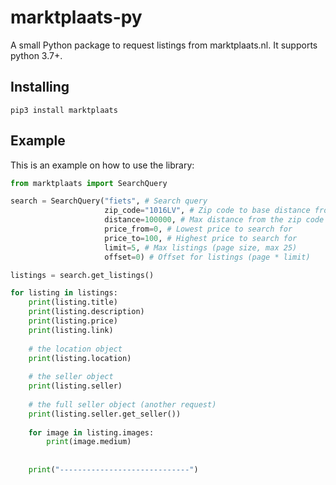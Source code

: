 # marktplaats-py
A small Python package to request listings from marktplaats.nl. It supports python 3.7+.

## Installing
```shell
pip3 install marktplaats
```

## Example
This is an example on how to use the library:
```py
from marktplaats import SearchQuery

search = SearchQuery("fiets", # Search query
                     zip_code="1016LV", # Zip code to base distance from
                     distance=100000, # Max distance from the zip code for listings
                     price_from=0, # Lowest price to search for
                     price_to=100, # Highest price to search for
                     limit=5, # Max listings (page size, max 25)
                     offset=0) # Offset for listings (page * limit)

listings = search.get_listings()

for listing in listings:
    print(listing.title)
    print(listing.description)
    print(listing.price)
    print(listing.link)
    
    # the location object
    print(listing.location)
    
    # the seller object
    print(listing.seller)
    
    # the full seller object (another request)
    print(listing.seller.get_seller())
    
    for image in listing.images:
        print(image.medium)
    
    
    print("-----------------------------")
```